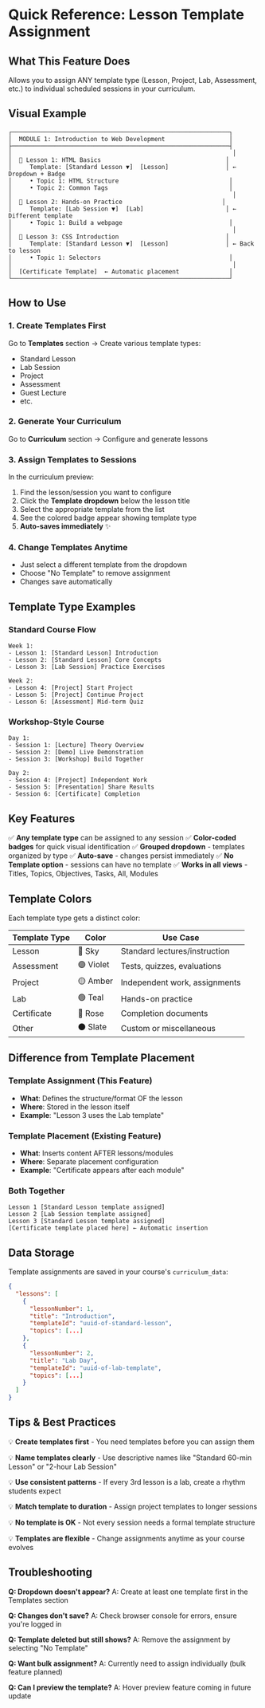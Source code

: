 # Quick Reference: Lesson Template Assignment

## What This Feature Does
Allows you to assign ANY template type (Lesson, Project, Lab, Assessment, etc.) to individual scheduled sessions in your curriculum.

## Visual Example

```
┌─────────────────────────────────────────────────────────────┐
│  MODULE 1: Introduction to Web Development                  │
├─────────────────────────────────────────────────────────────┤
│                                                              │
│  📘 Lesson 1: HTML Basics                                   │
│     Template: [Standard Lesson ▼]  [Lesson]                │ ← Dropdown + Badge
│     • Topic 1: HTML Structure                               │
│     • Topic 2: Common Tags                                  │
│                                                              │
│  🔬 Lesson 2: Hands-on Practice                            │
│     Template: [Lab Session ▼]  [Lab]                       │ ← Different template
│     • Topic 1: Build a webpage                              │
│                                                              │
│  📘 Lesson 3: CSS Introduction                              │
│     Template: [Standard Lesson ▼]  [Lesson]                │ ← Back to lesson
│     • Topic 1: Selectors                                    │
│                                                              │
│  [Certificate Template]  ← Automatic placement              │
└─────────────────────────────────────────────────────────────┘
```

## How to Use

### 1. Create Templates First
Go to **Templates** section → Create various template types:
- Standard Lesson
- Lab Session  
- Project
- Assessment
- Guest Lecture
- etc.

### 2. Generate Your Curriculum
Go to **Curriculum** section → Configure and generate lessons

### 3. Assign Templates to Sessions
In the curriculum preview:
1. Find the lesson/session you want to configure
2. Click the **Template dropdown** below the lesson title
3. Select the appropriate template from the list
4. See the colored badge appear showing template type
5. **Auto-saves immediately** ✨

### 4. Change Templates Anytime
- Just select a different template from the dropdown
- Choose "No Template" to remove assignment
- Changes save automatically

## Template Type Examples

### Standard Course Flow
```
Week 1:
- Lesson 1: [Standard Lesson] Introduction
- Lesson 2: [Standard Lesson] Core Concepts  
- Lesson 3: [Lab Session] Practice Exercises

Week 2:
- Lesson 4: [Project] Start Project
- Lesson 5: [Project] Continue Project
- Lesson 6: [Assessment] Mid-term Quiz
```

### Workshop-Style Course
```
Day 1:
- Session 1: [Lecture] Theory Overview
- Session 2: [Demo] Live Demonstration
- Session 3: [Workshop] Build Together

Day 2:
- Session 4: [Project] Independent Work
- Session 5: [Presentation] Share Results
- Session 6: [Certificate] Completion
```

## Key Features

✅ **Any template type** can be assigned to any session
✅ **Color-coded badges** for quick visual identification
✅ **Grouped dropdown** - templates organized by type
✅ **Auto-save** - changes persist immediately
✅ **No Template option** - sessions can have no template
✅ **Works in all views** - Titles, Topics, Objectives, Tasks, All, Modules

## Template Colors

Each template type gets a distinct color:

| Template Type | Color  | Use Case                        |
|---------------|--------|---------------------------------|
| Lesson        | 🔵 Sky   | Standard lectures/instruction  |
| Assessment    | 🟣 Violet| Tests, quizzes, evaluations    |
| Project       | 🟡 Amber | Independent work, assignments  |
| Lab           | 🟢 Teal  | Hands-on practice              |
| Certificate   | 🔴 Rose  | Completion documents           |
| Other         | ⚫ Slate | Custom or miscellaneous        |

## Difference from Template Placement

### Template Assignment (This Feature)
- **What**: Defines the structure/format OF the lesson
- **Where**: Stored in the lesson itself
- **Example**: "Lesson 3 uses the Lab template"

### Template Placement (Existing Feature)  
- **What**: Inserts content AFTER lessons/modules
- **Where**: Separate placement configuration
- **Example**: "Certificate appears after each module"

### Both Together
```
Lesson 1 [Standard Lesson template assigned]
Lesson 2 [Lab Session template assigned]
Lesson 3 [Standard Lesson template assigned]
[Certificate template placed here] ← Automatic insertion
```

## Data Storage

Template assignments are saved in your course's `curriculum_data`:

```json
{
  "lessons": [
    {
      "lessonNumber": 1,
      "title": "Introduction",
      "templateId": "uuid-of-standard-lesson",
      "topics": [...]
    },
    {
      "lessonNumber": 2,
      "title": "Lab Day",
      "templateId": "uuid-of-lab-template",
      "topics": [...]
    }
  ]
}
```

## Tips & Best Practices

💡 **Create templates first** - You need templates before you can assign them

💡 **Name templates clearly** - Use descriptive names like "Standard 60-min Lesson" or "2-hour Lab Session"

💡 **Use consistent patterns** - If every 3rd lesson is a lab, create a rhythm students expect

💡 **Match template to duration** - Assign project templates to longer sessions

💡 **No template is OK** - Not every session needs a formal template structure

💡 **Templates are flexible** - Change assignments anytime as your course evolves

## Troubleshooting

**Q: Dropdown doesn't appear?**
A: Create at least one template first in the Templates section

**Q: Changes don't save?**
A: Check browser console for errors, ensure you're logged in

**Q: Template deleted but still shows?**
A: Remove the assignment by selecting "No Template"

**Q: Want bulk assignment?**
A: Currently need to assign individually (bulk feature planned)

**Q: Can I preview the template?**
A: Hover preview feature coming in future update
